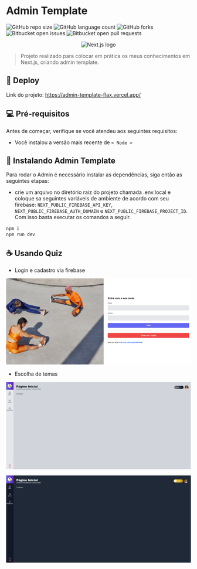 # Admin Template

![GitHub repo size](https://img.shields.io/github/repo-size/dauid64/admin_template?style=for-the-badge)
![GitHub language count](https://img.shields.io/github/languages/count/dauid64/admin_template?style=for-the-badge)
![GitHub forks](https://img.shields.io/github/forks/dauid64/admin_template?style=for-the-badge)
![Bitbucket open issues](https://img.shields.io/bitbucket/issues/dauid64/admin_template?style=for-the-badge)
![Bitbucket open pull requests](https://img.shields.io/bitbucket/pr-raw/dauid64/admin_template?style=for-the-badge)

<p align="center">
    <img src="https://github.com/dauid64/porta_premiada/assets/94979678/f216fb7a-589c-405a-9c72-2bde1866327c" alt="Next.js logo">
</p>


> Projeto realizado para colocar em prática os meus conhecimentos em Next.js, criando admin template.

## 📍 Deploy

Link do projeto: https://admin-template-flax.vercel.app/

## 💻 Pré-requisitos

Antes de começar, verifique se você atendeu aos seguintes requisitos:

- Você instalou a versão mais recente de `< Node >`

## 🚀 Instalando Admin Template

Para rodar o Admin é necessário instalar as dependências, siga então as seguintes etapas:

* crie um arquivo no diretório raiz do projeto chamada .env.local e coloque sa seguintes variáveis de ambiente de acordo com seu firebase: `NEXT_PUBLIC_FIREBASE_API_KEY`, `NEXT_PUBLIC_FIREBASE_AUTH_DOMAIN` e `NEXT_PUBLIC_FIREBASE_PROJECT_ID`. Com isso basta executar os comandos a seguir.

```
npm i
npm run dev
```

## ☕ Usando Quiz

* Login e cadastro via firebase

![Tela de Login](public/readme/cadastro.png)

* Escolha de temas

![Tema claro](public/readme/tema_claro.png)

![Tema escuro](public/readme/tema_escuro.png)